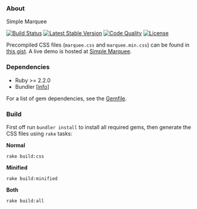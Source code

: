 ### About

Simple Marquee

[![Build Status](https://img.shields.io/travis/com/AlfredoRamos/simple-marquee.svg?style=flat-square)](https://travis-ci.com/AlfredoRamos/simple-marquee)
[![Latest Stable Version](https://img.shields.io/github/tag/AlfredoRamos/simple-marquee.svg?style=flat-square&label=stable)](https://github.com/AlfredoRamos/simple-marquee/releases)
[![Code Quality](https://img.shields.io/codacy/grade/63fcd59694174ec88466aff031a8868b.svg?style=flat-square)](https://app.codacy.com/manual/AlfredoRamos/simple-marquee/dashboard)
[![License](https://img.shields.io/github/license/AlfredoRamos/simple-marquee.svg?style=flat-square)](https://raw.githubusercontent.com/AlfredoRamos/simple-marquee/master/LICENSE)

Precompiled CSS files (`marquee.css` and `marquee.min.css`) can be found in [this gist](https://gist.github.com/AlfredoRamos/241ebc49763fd6d8d805878e29b9c804). A live demo is hosted at [Simple Marquee](https://alfredoramos.github.io/simple-marquee).

### Dependencies

- Ruby >= 2.2.0
- Bundler [[info](https://bundler.io/)]

For a list of gem dependencies, see the [Gemfile](https://github.com/AlfredoRamos/simple-marquee/blob/master/Gemfile).

### Build

First off run `bundler install` to install all required gems, then generate the CSS files using `rake` tasks:

**Normal**

```shell
rake build:css
```

**Minified**

```shell
rake build:minified
```

**Both**

```shell
rake build:all
```
